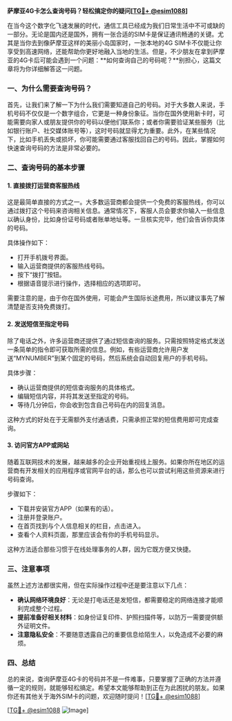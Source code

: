 **萨摩亚4G卡怎么查询号码？轻松搞定你的疑问[[TG💪+ @esim1088](https://t.me/s/esim1088)]**

在当今这个数字化飞速发展的时代，通信工具已经成为我们日常生活中不可或缺的一部分。无论是国内还是国外，拥有一张合适的SIM卡是保证通讯畅通的关键。尤其是当你去到像萨摩亚这样的美丽小岛国家时，一张本地的4G SIM卡不仅能让你享受到高速网络，还能帮助你更好地融入当地的生活。但是，不少朋友在拿到萨摩亚的4G卡后可能会遇到一个问题：**如何查询自己的号码呢？**别担心，这篇文章将为你详细解答这一问题。

### 一、为什么需要查询号码？

首先，让我们来了解一下为什么我们需要知道自己的号码。对于大多数人来说，手机号码不仅仅是一个数字组合，它更是一种身份象征。当你在国外使用新卡时，可能需要向家人或朋友提供你的号码以便他们联系你；或者你需要验证某些服务（比如银行账户、社交媒体账号等），这时号码就显得尤为重要。此外，在某些情况下，比如手机丢失或损坏，你可能需要通过客服找回自己的号码。因此，掌握如何快速查询号码的方法是非常必要的。

### 二、查询号码的基本步骤

#### 1. **直接拨打运营商客服热线**
这是最简单直接的方式之一。大多数运营商都会提供一个免费的客服热线，你可以通过拨打这个号码来咨询相关信息。通常情况下，客服人员会要求你输入一些信息以确认身份，比如身份证号码或者账单地址等。一旦核实完毕，他们会告诉你具体的号码。

具体操作如下：
- 打开手机拨号界面。
- 输入运营商提供的客服热线号码。
- 按下“拨打”按钮。
- 根据语音提示进行操作，选择相应的选项即可。

需要注意的是，由于你在国外使用，可能会产生国际长途费用，所以建议事先了解清楚是否支持免费拨打。

#### 2. **发送短信至指定号码**
除了电话之外，许多运营商还提供了通过短信查询的服务。只需按照特定格式发送一条简单的指令即可获取所需的信息。例如，有些运营商允许用户发送“MYNUMBER”到某个固定的号码，然后系统会自动回复用户的手机号码。

具体步骤：
- 确认运营商提供的短信查询服务的具体格式。
- 编辑短信内容，并将其发送至指定的号码。
- 等待几分钟后，你会收到包含自己号码在内的回复消息。

这种方式的好处在于无需额外支付通话费，只需承担正常的短信费用即可完成查询。

#### 3. **访问官方APP或网站**
随着互联网技术的发展，越来越多的企业开始重视线上服务。如果你所在地区的运营商有开发相关的应用程序或官网平台的话，那么也可以尝试利用这些资源来进行号码查询。

步骤如下：
- 下载并安装官方APP（如果有的话）。
- 注册并登录账户。
- 在首页找到与个人信息相关的栏目，点击进入。
- 查看个人资料页面，那里应该会有你的手机号码显示。

这种方法适合那些习惯于在线处理事务的人群，因为它既方便又快捷。

### 三、注意事项

虽然上述方法都很实用，但在实际操作过程中还是要注意以下几点：

- **确认网络环境良好**：无论是打电话还是发短信，都需要稳定的网络连接才能顺利完成整个过程。
- **提前准备好相关材料**：如身份证复印件、护照扫描件等，以防万一需要提供额外证明文件。
- **注意隐私安全**：不要随意透露自己的重要信息给陌生人，以免造成不必要的麻烦。

### 四、总结

总的来说，查询萨摩亚4G卡的号码并不是一件难事，只要掌握了正确的方法并遵循一定的规则，就能够轻松搞定。希望本文能够帮助到正在为此困扰的朋友。如果你还有其他关于海外SIM卡的问题，欢迎随时提问！[[TG💪+ @esim1088](https://t.me/s/esim1088)]

[[TG💪+ @esim1088](https://t.me/s/esim1088) ![Image](https://i.postimg.cc/4NQfJmqS/Snipaste-2025-05-13-00-14-12.png)]